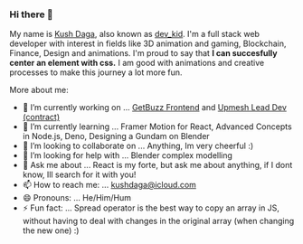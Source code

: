 ### Hi there 👋
My name is [Kush Daga](https://kushdaga.webflow.io), also known as [dev_kid](https://instagram.com/dev_kid). I'm a full stack web developer with interest in fields like 3D animation and gaming, Blockchain, Finance, Design and animations. I'm proud to say that **I can succesfully center an element with css.** I am good with animations and creative processes to make this journey a lot more fun.

More about me:

- 🔭 I’m currently working on ... [GetBuzz Frontend](https://getbuzz.in) and [Upmesh Lead Dev (contract)](https://upmesh.io)
- 🌱 I’m currently learning ... Framer Motion for React, Advanced Concepts in Node.js, Deno, Designing a Gundam on Blender
- 👯 I’m looking to collaborate on ... Anything, Im very cheerful :)
- 🤔 I’m looking for help with ... Blender complex modelling
- 💬 Ask me about ... React is my forte, but ask me about anything, if I dont know, Ill search for it with you! 
- 📫 How to reach me: ... kushdaga@icloud.com
- 😄 Pronouns: ... He/Him/Hum
- ⚡ Fun fact: ... Spread operator is the best way to copy an array in JS, without having to deal with changes in the original array (when changing the new one) :)

